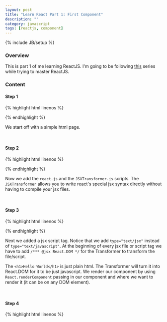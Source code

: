 ```yaml
---
layout: post
title: "Learn React Part 1: First Component"
description: ""
category: javascript
tags: [reactjs, component]
---
```

{% include JB/setup %}

<!-- Overview -->
<h3>Overview</h3>

This is part 1 of me learning ReactJS. I'm going to be following [this](https://egghead.io/lessons/react-hello-world-first-component) series while trying to master ReactJS.

<!-- Content -->
<h3>Content</h3>

<!-- Step 1 -->
<h4>Step 1</h4>

{% highlight html linenos %}
<!doctype html>
<html lang="en">
  <head>
      <meta charset="UTF-8">
      <title>First Component</title>
  </head>
  <body></body>
</html>
{% endhighlight %}

We start off with a simple html page.

<br />

<!-- Step 2 -->
<h4>Step 2</h4>

{% highlight html linenos %}
<!doctype html>
<html lang="en">
  <head>
      <meta charset="UTF-8">
      <title>First Component</title>
      <script src="http://fb.me/react-0.8.0.js"></script>
      <script src="http://fb.me/JSXTransformer-0.8.0.js"></script>
  </head>
  <body></body>
</html>
{% endhighlight %}

Now we add the `react.js` and the `JSXTransformer.js` scripts. The `JSXTransformer` allows you to write react's special jsx syntax directly without having to compile your jsx files.

<br />

<!-- Step 3 -->
<h4>Step 3</h4>

{% highlight html linenos %}
<html lang="en">
  <head>
      <meta charset="UTF-8">
      <title>First Component</title>
      <script src="http://fb.me/react-0.8.0.js"></script>
      <script src="http://fb.me/JSXTransformer-0.8.0.js"></script>
      <script type="text/jsx">
          /*** @jsx React.DOM */
          React.renderComponent(<h1>Hello World</h1>,document.body);
      </script>
  </head>
  <body></body>
</html>
{% endhighlight %}

Next we added a jsx script tag. Notice that we add `type="text/jsx"` instead of `type="text/javascript"`. At the beginning of every jsx file or script tag we have to add `/*** @jsx React.DOM */` for the Transformer to transform the file/script. 

The `<h1>Hello World</h1>` is just plain html. The Transformer will turn it into React.DOM for it to be just javascript. We render our component by using `React.renderComponent` passing in our component and where we want to render it (it can be on any DOM element).

<br />

<!-- Step 4 -->
<h4>Step 4</h4>

{% highlight html linenos %}
<html lang="en">
  <head>
      <meta charset="UTF-8">
      <title>First Component</title>
      <script src="http://fb.me/react-0.8.0.js"></script>
      <script src="http://fb.me/JSXTransformer-0.8.0.js"></script>
      <script type="text/jsx">
          /*** @jsx React.DOM */
          var App = React.createClass({
              render:function(){
                  return (
                      <h1>Hello World</h1>
                  )
              }
          });

          React.renderComponent(<App />,document.body);
      </script>
  </head>
  <body></body>
</html>
{% endhighlight %}

We now create a component called `App`. You create a component using `React.createClass` passing in an object which represents that component. Every component has a render function which represents what it will look like. Our `App` component will display `<h1>Hello World</h1>`.

<br />

OUTPUT:

![Results]({{ ASSET_PATH }}images/2015-01-31-learn-react-part-1-first-component.png)